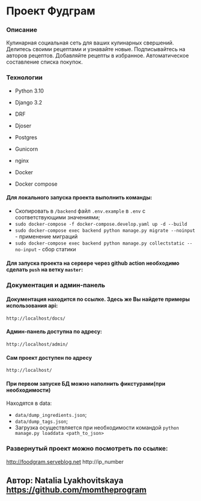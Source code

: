 # Проект Фудграм


### Описание

Кулинарная социальная сеть для ваших кулинарных свершений.
Делитесь своими рецептами и узнавайте новые.
Подписывайтесь на авторов рецептов.
Добавляйте рецепты в избранное. 
Автоматическое составление списка покупок.

### Технологии

* Python 3.10

* Django 3.2

* DRF

* Djoser

* Postgres

* Gunicorn

* nginx

* Docker

* Docker compose


#### Для локального запуска проекта выполнить команды:

- Скопировать в `/backend` файл `.env.example` в `.env` с соответствующими значениями;
- `sudo docker-compose -f docker-compose.develop.yaml up -d --build`
- `sudo docker-compose exec backend python manage.py migrate --noinput` - применение миграций 
- `sudo docker-compose exec backend python manage.py collectstatic --no-input` - сбор статики


#### Для запуска проекта на сервере через github action необходимо сделать `push` на ветку `master`:


### Документация и админ-панель
#### Документация находится по ссылке. Здесь же Вы найдете примеры использования api:
`http://localhost/docs/`
#### Админ-панель доступна по адресу:
`http://localhost/admin/` 
#### Сам проект доступен по адресу
`http://localhost/`

#### При первом запуске БД можно наполнить фикстурами(при необходимости)
Находятся в data:
- `data/dump_ingredients.json`;
- `data/dump_tags.json`;
- Загрузка осуществляется при необходимости командой `python manage.py loaddata <path_to_json>`


### Развернутый проект можно посмотреть по ссылке:
http://foodgram.serveblog.net
http://ip_number



## Автор: Natalia Lyakhovitskaya https://github.com/momtheprogram
